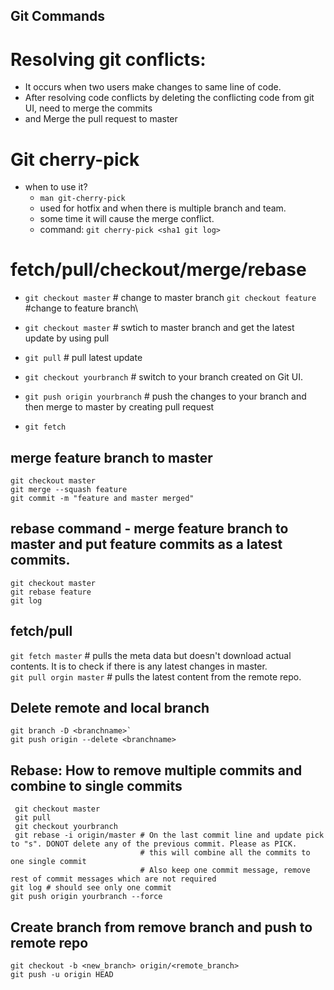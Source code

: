 ## Git Commands

# Resolving git conflicts:
  - It occurs when two users make changes to same line of code.
  - After resolving code conflicts by deleting the conflicting code from git UI, need to merge the commits
  - and Merge the pull request to master

# Git cherry-pick
- when to use it?
  - `man git-cherry-pick`
  - used for hotfix and when there is multiple branch and team.
  - some time it will cause the merge conflict.
  - command:
  `git cherry-pick <sha1 git log>`

# fetch/pull/checkout/merge/rebase
- `git checkout master` # change to master branch `git checkout feature` #change to feature branch\
- `git checkout master` # swtich to master branch and get the latest update by using pull
- `git pull` # pull latest update
- `git checkout yourbranch` # switch to your branch created on Git UI.
- `git push origin yourbranch` # push the changes to your branch and then merge to master by creating pull request

- `git fetch `

## merge feature branch to master
`git checkout master`\
`git merge --squash feature`\
`git commit -m "feature and master merged"`

## rebase command - merge feature branch to master and put feature commits as a latest commits.
`git checkout master`\
`git rebase feature`\
`git log`

## fetch/pull
`git fetch master` # pulls the meta data but doesn't download actual contents. It is to check if there is any latest changes in master.\
`git pull orgin master` # pulls the latest content from the remote repo.

## Delete remote and local branch
```
git branch -D <branchname>`
git push origin --delete <branchname>
```

## Rebase: How to remove multiple commits and combine to single commits
```
 git checkout master
 git pull
 git checkout yourbranch
 git rebase -i origin/master # On the last commit line and update pick to "s". DONOT delete any of the previous commit. Please as PICK. 
                             # this will combine all the commits to one single commit
                             # Also keep one commit message, remove rest of commit messages which are not required
git log # should see only one commit
git push origin yourbranch --force
```
## Create branch from remove branch and push to remote repo
```
git checkout -b <new_branch> origin/<remote_branch>
git push -u origin HEAD
```

